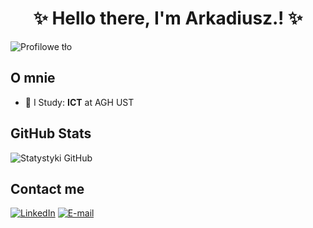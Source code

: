 <h1 align="center">✨ Hello there, I'm Arkadiusz.! ✨</h1>

![Profilowe tło](https://images.ctfassets.net/hrltx12pl8hq/5596z2BCR9KmT1KeRBrOQa/4070fd4e2f1a13f71c2c46afeb18e41c/shutterstock_451077043-hero1.jpg)

## O mnie

- 🌱 I Study: **ICT** at AGH UST

## GitHub Stats

![Statystyki GitHub](https://github-readme-stats.vercel.app/api?username=Woneruz&show_icons=true&theme=radical)


## Contact me

[![LinkedIn](https://img.shields.io/badge/LinkedIn-Profile-blue?style=for-the-badge&logo=linkedin)](https://www.linkedin.com/in/arkadiusz-baran-413bb22b7/)
[![E-mail](https://img.shields.io/badge/Email-Contact-blue?style=for-the-badge&logo=gmail)](arkadiuszbaran1337@gmail.com)


